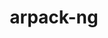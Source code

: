 ---
title: "arpack-ng"
layout: cache
categories: [package, v0.18.0]
meta: {"versions": ["3.8.0"], "compilers": ["gcc@=7.5.0", "gcc@=8.4.0"], "oss": ["ubuntu18.04"], "platforms": ["linux"], "targets": ["x86_64"], "stacks": ["e4s", "root", "tutorial"], "num_specs": 2, "num_specs_by_stack": {"e4s": 1, "root": 2, "tutorial": 1}}
spec_details: [{"hash": "ha4plteuehl6hbrowvm3nut4yqseyrkw", "compiler": "gcc@=7.5.0", "versions": ["3.8.0"], "os": "ubuntu18.04", "platform": "linux", "target": "x86_64", "variants": ["+mpi", "+shared"], "stacks": ["e4s", "root"], "size": "-", "tarball": "https://binaries.spack.io/releases/v0.18.0/build_cache/linux-ubuntu18.04-x86_64/gcc-7.5.0/arpack-ng-3.8.0/linux-ubuntu18.04-x86_64-gcc-7.5.0-arpack-ng-3.8.0-ha4plteuehl6hbrowvm3nut4yqseyrkw.spack"}, {"hash": "2f6gg2aq3kz2w2aoelvcjvzypa3o3vlv", "compiler": "gcc@=8.4.0", "versions": ["3.8.0"], "os": "ubuntu18.04", "platform": "linux", "target": "x86_64", "variants": ["+mpi", "+shared"], "stacks": ["root", "tutorial"], "size": "-", "tarball": "https://binaries.spack.io/releases/v0.18.0/build_cache/linux-ubuntu18.04-x86_64/gcc-8.4.0/arpack-ng-3.8.0/linux-ubuntu18.04-x86_64-gcc-8.4.0-arpack-ng-3.8.0-2f6gg2aq3kz2w2aoelvcjvzypa3o3vlv.spack"}]
---